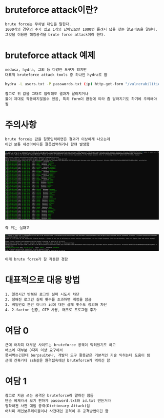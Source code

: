 # bruteforce attack이란?

    brute force는 무차별 대입을 말한다.
    1000개의 경우의 수가 있고 1개의 답이있으면 1000번 돌려서 답을 찾는 알고리즘을 말한다.
    그것을 이용한 해킹공격을 brute force attack이라 한다.

    
# bruteforce attack 예제

    medusa, hydra, 그외 등 다양한 도구가 있지만 
    대표적 bruteforce attack tools 중 하나인 hydra로 함

    
    

    
```bash
hydra -L users.txt -P passwords.txt (ip) http-get-form "/vulnerabilities/brute/index.php:username=^USER^&password=^PASS^&Login=Login:Username and/or password incorrect.:H=Cookie:PHPSESSID=(val); security=low"
```
    참고로 위 값을 그대로 입력해도 결과가 달라지거나 
    툴이 제대로 작동하지않을수 있음, 특히 form이 환경에 따라 좀 달라지기도 하기에 주의해야됨


# 주의사항

    brute force는 값을 잘못입력하면은 결과가 이상하게 나오는데
    이건 보통 세션아이디를 잘못입력하거나 할떄 발생함

![failed](./img/failed.png)

    즉 위는 실패고

![success](./img/success.png)

    이게 brute force가 잘 작동한 경함

# 대표적으로 대응 방법

    1. 일정시간 반복된 로그인 실패 시도시 차단
    2. 정해진 로그인 실패 횟수를 초과하면 계정을 잠금
    3. 비밀번호 뿐만 아니라 id에 대한 실패 횟수도 정의해 차단
    4. 2-factor 인증, OTP 사용, 매크로 프로그램 추가

# 여담 0

    근데 어차피 대부분 사이트는 bruteforce 공격이 막혀있기도 하고
    애초에 대부분 8자리 이상 요구해서 
    못써먹는긴한데 burpsuite나, 개발자 도구 활용같은 기본적인 기술 익히는데 도움이 됨
    근데 간혹가다 ssh같은 원격접속에선 bruteforce가 먹히긴 함

# 여담 1

    참고로 지금 쓰는 공격은 bruteforce라 말하긴 힘듬 
    단순 예제라서 보기 편하게 password.txt와 id.txt 만든거라
    정확하겐 사전 대입 공격(Dictionary Attack)임
    어차피 레인보우테이블이나 사전대입 공격이 주 공격방법이긴 함
